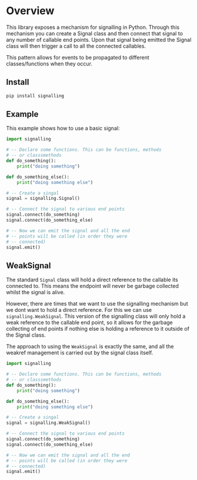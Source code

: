 # Overview

This library exposes a mechanism for signalling in Python. Through this 
mechanism you can create a Signal class and then connect that signal to 
any number of callable end points. Upon that signal being emitted the 
Signal class will then trigger a call to all the connected callables.

This pattern allows for events to be propagated to different classes/functions
when they occur.

## Install

```python
pip install signalling
```

## Example
 
This example shows how to use a basic signal:
```python
import signalling

# -- Declare some functions. This can be functions, methods
# -- or classsmethods
def do_something():
    print("doing something")

def do_something_else():
    print("doing something else")

# -- Create a singal
signal = signalling.Signal()

# -- Connect the signal to various end points
signal.connect(do_something)
signal.connect(do_something_else)

# -- Now we can emit the signal and all the end
# -- points will be called (in order they were
# -- connected)
signal.emit()
```

## WeakSignal

The standard `Signal` class will hold a direct reference to the callable its connected
to. This means the endpoint will never be garbage collected whilst the signal is alive.

However, there are times that we want to use the signalling mechanism but we dont want
to hold a direct reference. For this we can use `signalling.WeakSignal`. This version
of the signalling class will only hold a weak reference to the callable end point, so 
it allows for the garbage collecting of end points if nothing else is holding a 
reference to it outside of the Signal class. 

The approach to using the `WeakSignal` is exactly the same, and all the weakref 
management is carried out by the signal class itself.

```python
import signalling

# -- Declare some functions. This can be functions, methods
# -- or classsmethods
def do_something():
    print("doing something")

def do_something_else():
    print("doing something else")

# -- Create a singal
signal = signalling.WeakSignal()

# -- Connect the signal to various end points
signal.connect(do_something)
signal.connect(do_something_else)

# -- Now we can emit the signal and all the end
# -- points will be called (in order they were
# -- connected)
signal.emit()
```